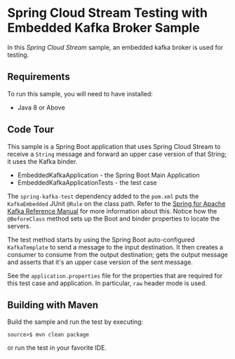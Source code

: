 Spring Cloud Stream Testing with Embedded Kafka Broker Sample
=============================

In this *Spring Cloud Stream* sample, an embedded kafka broker is used for testing.

## Requirements

To run this sample, you will need to have installed:

* Java 8 or Above

## Code Tour

This sample is a Spring Boot application that uses Spring Cloud Stream to receive a `String` message and forward an upper case version of that String; it uses the Kafka binder.

* EmbeddedKafkaApplication - the Spring Boot Main Application
* EmbeddedKafkaApplicationTests - the test case

The `spring-kafka-test` dependency added to the `pom.xml` puts the `KafkaEmbedded` JUnit `@Rule` on the class path.
Refer to the [Spring for Apache Kafka Reference Manual](https://docs.spring.io/spring-kafka/reference/htmlsingle/#testing) for more information about this.
Notice how the `@BeforeClass` method sets up the Boot and binder properties to locate the servers.


The test method starts by using the Spring Boot auto-configured `KafkaTemplate` to send a message to the input destination.
It then creates a consumer to consume from the output destination; gets the output message and asserts that it's an upper case version of the sent message.

See the `application.properties` file for the properties that are required for this test case and application.
In particular, `raw` header mode is used.

## Building with Maven

Build the sample and run the test by executing:

	source>$ mvn clean package

or run the test in your favorite IDE.

